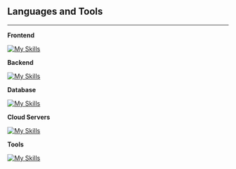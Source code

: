 ## Languages and Tools
---
**Frontend**  

[![My Skills](https://skillicons.dev/icons?i=js,react,nextjs,tailwind,md,webflow)](https://skillicons.dev)  

**Backend**  

[![My Skills](https://skillicons.dev/icons?i=nodejs)](https://skillicons.dev)  

**Database**  

[![My Skills](https://skillicons.dev/icons?i=supabase)](https://skillicons.dev)  

**Cloud Servers**  

[![My Skills](https://skillicons.dev/icons?i=vercel,gcp)](https://skillicons.dev)  

**Tools**  

[![My Skills](https://skillicons.dev/icons?i=vscode,npm,postman,notion,figma)](https://skillicons.dev)  
